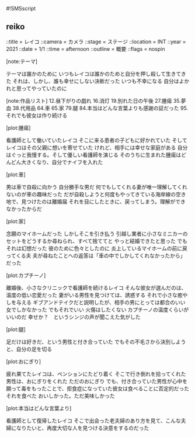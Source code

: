 #!SMSscript

## reiko

::title = レイコ
::camera = カメラ
::stage = ステージ
::location = INT
::year = 2021
::date = 1/1
::time = afternoon
::outline = 概要
::flags = nospin

[note:テーマ]

テーマは誰かのために
いつもレイコは誰かのためと自分を押し殺して生きてきた
それは、しかし、誰も幸せにしない決断だった
いつも不幸になる
自分はよかれと思ってやっていたのに

[note:作品リスト]
12.昼下がりの戯れ
16.消灯
19.別れた日の午後
27.腫瘍
35.夢血
38.代用品
64.車
65.家
79.腿
84.本当はどんな言葉よりも感謝の証だった
95.それでも彼女は作り続ける

[plot:腫瘍]

看護師として働いていたレイコ
そこに来る患者の子どもに好かれていた
そしてレイコはその父親に想いを寄せていた
けれど、相手には幸せな家庭がある
自分はぐっと我慢する。そして優しい看護師を演じる
そのうちに生まれた腫瘍はどんどん大きくなり、自分でナイフを入れた

[plot:車]

男は車で自殺に向かう
自分勝手な男だ
何でもしてくれる妻が唯一理解してくれないのが車の趣味だった
だが自殺しようと何度もやってきている海岸線の空き地で、見つけたのは離婚届
それを目にしたときに、戻ってしまう。理解ができなかったからだ

[plot:家]

念願のマイホームだった
しかしそこを引き払う
引越し業者に小さなミニカーのセットをどうするか尋ねられ、すべて捨ててと
やっと結婚できたと思った
でもそれは幻想だった
彼のために色々としたのに
炎上しているマイホームの前に戻ってくる夫
夫が尋ねたことへの返答は「車の中でしかしてくれなかったから」だった

[plot:カプチーノ]

離婚後、小さなクリニックで看護師を続けるレイコ
そんな彼女が選んだのは、温度の低い恋愛だった
妻がいる男性を見つけては、誘惑する
それで小さな癒やしを与える
ギブアンドテイクだと説明したが、相手の男にとっては都合のいい女でしかなかった
でもそれでいい
火傷はしたくない
カプチーノの温度くらいがいいのだ
幸せか？　というシンジの声が聞こえた気がした

[plot:腿]

足だけは好きだ、という男性と付き合っていた
でもその不毛さから決別しようと、自分の足を切る

[plot:おにぎり]

疲れ果てたレイコは、ペンションにたどり着く
そこで行き倒れを拾ってくれた男性は、おにぎりをくれた
ただのおにぎり
でも、付き合っていた男性が心中を願って毒をもったことで、拒食症になっていた彼女は食べることに否定的だった
それを食べた
おいしかった。ただ美味しかった

[plot:本当はどんな言葉より]

看護師として復帰したレイコ
そこで出会った老夫婦のあり方を見て、こんな夫婦になりたいと、再度大切な人を見つける決意をするのだった

